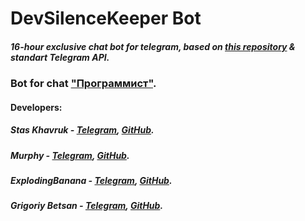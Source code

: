 # DevSilenceKeeper Bot
##### 16-hour exclusive chat bot for telegram, based on <a href = "https://github.com/eternnoir/pyTelegramBotAPI">this repository</a> & standart Telegram API.

### Bot for chat <a href = "https://t.me/progeri_chat">"Программист"</a>.

#### Developers: 

##### Stas Khavruk - <a href = "https://t.me/stas_khavruk">Telegram</a>, <a href = "https://github.com/Jeidoz">GitHub</a>.

##### Murphy - <a href = "https://t.me/murphy_dev">Telegram</a>, <a href = "https://github.com/murphy-dev">GitHub</a>.

##### ExplodingBanana - <a href = "https://t.me/kookooker">Telegram</a>, <a href = "https://github.com/ExplodingBanana">GitHub</a>.

##### Grigoriy Betsan - <a href = "https://t.me/grig191">Telegram</a>, <a href = "https://github.com/grig191">GitHub</a>.
